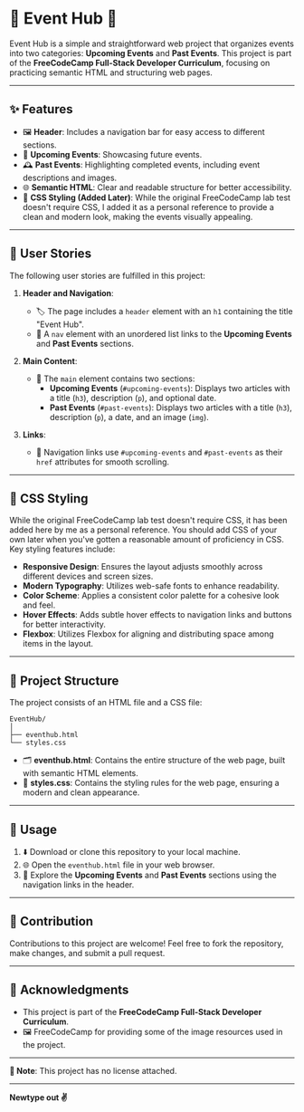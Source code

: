 # 🎉 Event Hub 🎉  

Event Hub is a simple and straightforward web project that organizes events into two categories: **Upcoming Events** and **Past Events**. This project is part of the **FreeCodeCamp Full-Stack Developer Curriculum**, focusing on practicing semantic HTML and structuring web pages.  

---

## ✨ Features  

- 🖼️ **Header**: Includes a navigation bar for easy access to different sections.  
- 📅 **Upcoming Events**: Showcasing future events.  
- 🕰️ **Past Events**: Highlighting completed events, including event descriptions and images.  
- 🌐 **Semantic HTML**: Clear and readable structure for better accessibility.  
- 🎨 **CSS Styling (Added Later)**: While the original FreeCodeCamp lab test doesn't require CSS, I added it as a personal reference to provide a clean and modern look, making the events visually appealing.  

---

## 📝 User Stories  

The following user stories are fulfilled in this project:  

1. **Header and Navigation**:  
   - 🏷️ The page includes a `header` element with an `h1` containing the title "Event Hub".  
   - 🔗 A `nav` element with an unordered list links to the **Upcoming Events** and **Past Events** sections.  

2. **Main Content**:  
   - 🎯 The `main` element contains two sections:  
     - **Upcoming Events** (`#upcoming-events`): Displays two articles with a title (`h3`), description (`p`), and optional date.  
     - **Past Events** (`#past-events`): Displays two articles with a title (`h3`), description (`p`), a date, and an image (`img`).  

3. **Links**:  
   - 📍 Navigation links use `#upcoming-events` and `#past-events` as their `href` attributes for smooth scrolling.  

---

## 💅 CSS Styling  

While the original FreeCodeCamp lab test doesn't require CSS, it has been added here by me as a personal reference. You should add CSS of your own later when you've gotten a reasonable amount of proficiency in CSS. Key styling features include:

- **Responsive Design**: Ensures the layout adjusts smoothly across different devices and screen sizes.
- **Modern Typography**: Utilizes web-safe fonts to enhance readability.
- **Color Scheme**: Applies a consistent color palette for a cohesive look and feel.
- **Hover Effects**: Adds subtle hover effects to navigation links and buttons for better interactivity.
- **Flexbox**: Utilizes Flexbox for aligning and distributing space among items in the layout.

---

## 📂 Project Structure  

The project consists of an HTML file and a CSS file:

```
EventHub/
│
├── eventhub.html
└── styles.css
```

- 🗂️ **eventhub.html**: Contains the entire structure of the web page, built with semantic HTML elements.  
- 🎨 **styles.css**: Contains the styling rules for the web page, ensuring a modern and clean appearance.  

---

## 🚀 Usage  

1. ⬇️ Download or clone this repository to your local machine.  
2. 🌐 Open the `eventhub.html` file in your web browser.  
3. 🔎 Explore the **Upcoming Events** and **Past Events** sections using the navigation links in the header.  

---

## 🤝 Contribution  

Contributions to this project are welcome! Feel free to fork the repository, make changes, and submit a pull request.  

---

## 🙌 Acknowledgments  

- This project is part of the **FreeCodeCamp Full-Stack Developer Curriculum**.  
- 🖼️ FreeCodeCamp for providing some of the image resources used in the project.  

---

**📝 Note**: This project has no license attached.  

---

**Newtype out ✌️**